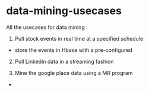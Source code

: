 data-mining-usecases
====================

All the usecases for data mining :

1) Pull stock events in real time at a specified schedule 
 - store the events in Hbase with a pre-configured 

2) Pull Linkedin data in a streaming fashion

3) Mine the google place data using a MR program
- 

